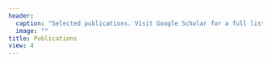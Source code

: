 ```yaml
---
header:
  caption: "Selected publications. Visit Google Scholar for a full list."
  image: ""
title: Publications
view: 4
---
```

